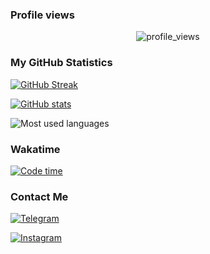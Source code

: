 ### Profile views
<div align="center">
  <img src="https://count.getloli.com/get/@kamolgks" alt="profile_views">
</div>

### My GitHub Statistics
[![GitHub Streak](https://github-readme-streak-stats.herokuapp.com?user=kamolgks&theme=dracula&mode=weekly)](https://git.io/streak-stats)

[![GitHub stats](https://github-readme-stats.vercel.app/api?username=kamolgks&count_private=true&show_icons=true&theme=dracula&border_radius=10&hide_border=true&hide_title=true)](https://github.com/anuraghazra/github-readme-stats)

![Most used languages](https://github-readme-stats.vercel.app/api/top-langs/?username=kamolgks&show_icons=true&theme=dracula&langs_count=5)

### Wakatime
[![Code time](https://github-readme-stats.vercel.app/api/wakatime?username=kamolgks&show_icons=true&theme=dracula&border_radius=10&hide_border=true&hide_title=true&langs_count=5)](https://github.com/anuraghazra/github-readme-stats)

### Contact Me
[![Telegram](https://img.shields.io/badge/Telegram-Kamolgks-blue?logo=telegram)](https://t.me/kamolgks)
<!-- [![Feedback Bot](https://img.shields.io/badge/Telegram-feedback_bot-blue?logo=telegram)](https://t.me/fkamolgks_bot) -->
[![Instagram](https://img.shields.io/badge/Instagram-Kamolgks-pink?logo=instagram)](https://instagram.com/kamolgks)
